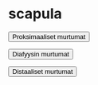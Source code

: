 # scapula

<button class="green-button" id="scapula_proksimaalinen">Proksimaaliset murtumat</button>

<button class="green-button" id="scapula_diafyysi">Diafyysin murtumat</button>

<button class="green-button" id="scapula_distaalinen">Distaaliset murtumat</button>

